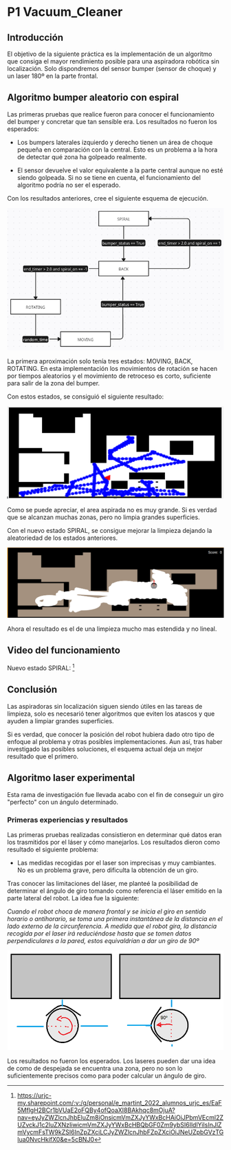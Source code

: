 # P1 Vacuum_Cleaner

## Introducción

El objetivo de la siguiente práctica es la implementación de un algoritmo que consiga el mayor rendimiento posible para una aspiradora robótica sin localización. Solo dispondremos del sensor bumper (sensor de choque) y un laser 180º en la parte frontal.

## Algoritmo bumper aleatorio con espiral

Las primeras pruebas que realice fueron para conocer el funcionamiento del bumper y concretar que tan sensible era. Los resultados no fueron los esperados:

- Los bumpers laterales izquierdo y derecho tienen un área de choque pequeña en comparación con la central. Esto es un problema a la hora de detectar qué zona ha golpeado realmente.

- El sensor devuelve el valor equivalente a la parte central aunque no esté siendo golpeada. Si no se tiene en cuenta, el funcionamiento del algoritmo podría no ser el esperado. 

Con los resultados anteriores, cree el siguiente esquema de ejecución.

![Diagrama_estados](Diagrama_estados.png)


La primera aproximación solo tenía tres estados: MOVING, BACK, ROTATING. En esta implementación los movimientos de rotación se hacen por tiempos aleatorios y el movimiento de retroceso es corto, suficiente para salir de la zona del bumper.

Con estos estados, se consiguió el siguiente resultado:


![Bumper_final](Bumper_final.png)

Como se puede apreciar, el area aspirada no es muy grande. Si es verdad que se alcanzan muchas zonas, pero no limpia grandes superficies.

Con el nuevo estado SPIRAL, se consigue mejorar la limpieza dejando la aleatoriedad de los estados anteriores.

![Prueba_limpieza](Prueba_limpieza.png)

Ahora el resultado es el de una limpieza mucho mas estendida y no lineal.


## Video del funcionamiento

Nuevo estado SPIRAL: [^1]

[^1]: https://urjc-my.sharepoint.com/:v:/g/personal/e_martint_2022_alumnos_urjc_es/EaF5MflgH2BCr1bVUaE2oFQBy4ofQoaXI8BAkhqc8mOjuA?nav=eyJyZWZlcnJhbEluZm8iOnsicmVmZXJyYWxBcHAiOiJPbmVEcml2ZUZvckJ1c2luZXNzIiwicmVmZXJyYWxBcHBQbGF0Zm9ybSI6IldlYiIsInJlZmVycmFsTW9kZSI6InZpZXciLCJyZWZlcnJhbFZpZXciOiJNeUZpbGVzTGlua0NvcHkifX0&e=5cBNJ0

## Conclusión 

Las aspiradoras sin localización siguen siendo útiles en las tareas de limpieza, solo es necesarió tener algoritmos que eviten los atascos y que ayuden a limpiar grandes superficies. 

Si es verdad, que conocer la posición del robot hubiera dado otro tipo de enfoque al problema y otras posibles implementaciones. Aun así, tras haber investigado las posibles soluciones, el esquema actual deja un mejor resultado que el primero.

## Algoritmo laser experimental 

Esta rama de investigación fue llevada acabo con el fin de conseguir un giro "perfecto" con un ángulo determinado.

### Primeras experiencias y resultados

Las primeras pruebas realizadas consistieron en determinar qué datos eran los trasmitidos por el láser y cómo manejarlos. Los resultados dieron como resultado el siguiente problema:

- Las medidas recogidas por el laser son imprecisas y muy cambiantes. No es un problema grave, pero dificulta la obtención de un giro.

Tras conocer las limitaciones del láser, me planteé la posibilidad de determinar el ángulo de giro tomando como referencia el láser emitido en la parte lateral del robot. La idea fue la siguiente:

_Cuando el robot choca de manera frontal y se inicia el giro en sentido horario o antihorario, se toma una primera instantánea de la distancia en el lado externo de la circunferencia. A medida que el robot gira, la distancia recogida por el laser irá reduciéndose hasta que se tomen datos perpendiculares a la pared, estos equivaldrían a dar un giro de 90º_

![Esquema_de_la idea](Idea_rotar_laser.png)

Los resultados no fueron los esperados. Los laseres pueden dar una idea de como de despejada se encuentra una zona, pero no son lo suficientemente precisos como para poder calcular un ángulo de giro.







